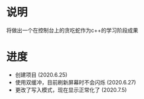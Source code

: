 # 说明
将做出一个在控制台上的贪吃蛇作为c++的学习阶段成果
# 进度
- 创建项目 (2020.6.25)
- 使用双缓冲，目前刷新屏幕时不会闪烁 (2020.6.27)
- 更改了写入模式，现在显示正常化了 (2020.7.5)